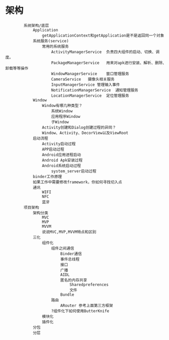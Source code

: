 # 架构

			系统架构/底层
				Application
					getApplicationContext和getApplication是不是返回同一个对象
				系统服务(service)
					常用的系统服务
						ActivityManagerService	负责四大组件的启动、切换、调度。
						PackageManagerService	用来对apk进行安装、解析、删除、卸载等等操作
						WindowManagerService	窗口管理服务
						CameraService	摄像头相关服务
						InputManagerService	管理输入事件
						NotificationManagerService	通知管理服务
						LocationManagerService	定位管理服务
				Window
					Window有哪几种类型？
						系统Window
						应用程序Window
						子Window
					Activity创建和Dialog创建过程的异同？
					Window、Activity、DecorView以及ViewRoot
				启动流程
					Activity启动过程
					APP启动过程
					Android应用进程启动
					Android Apk安装过程
					Android系统启动过程
						system_server启动过程
				binder工作原理
				如果工作中需要修改framework，你如何寻找切入点
				通讯
					WIFI
					NFC
					蓝牙
			项目架构
				架构分类
					MVC
					MVP
					MVVM
					说说MVC,MVP,MVVM特点和区别
				三化
					组件化
						组件之间通信 
							Binder通信
							事件总线程
							接口
							广播
							AIDL
							匿名的内存共享
								Sharedpreferences
								文件
							Bundle
						路由
							ARouter 参考上面第三方框架
						?组件化下如何使用ButterKnife
					模块化
					插件化
				分包
				分层
